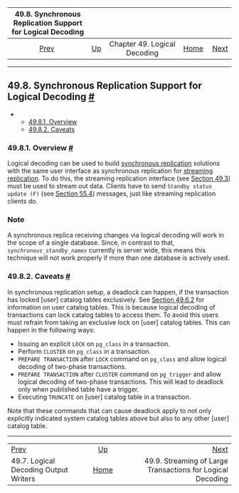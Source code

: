 <!--?xml version="1.0" encoding="UTF-8" standalone="no"?-->

|          49.8. Synchronous Replication Support for Logical Decoding          |                                                           |                              |                                                       |                                                                                                      |
| :--------------------------------------------------------------------------: | :-------------------------------------------------------- | :--------------------------: | ----------------------------------------------------: | ---------------------------------------------------------------------------------------------------: |
| [Prev](logicaldecoding-writer.html "49.7. Logical Decoding Output Writers")  | [Up](logicaldecoding.html "Chapter 49. Logical Decoding") | Chapter 49. Logical Decoding | [Home](index.html "PostgreSQL 17devel Documentation") |  [Next](logicaldecoding-streaming.html "49.9. Streaming of Large Transactions for Logical Decoding") |

***

## 49.8. Synchronous Replication Support for Logical Decoding [#](#LOGICALDECODING-SYNCHRONOUS)

*   *   [49.8.1. Overview](logicaldecoding-synchronous.html#LOGICALDECODING-SYNCHRONOUS-OVERVIEW)
    *   [49.8.2. Caveats](logicaldecoding-synchronous.html#LOGICALDECODING-SYNCHRONOUS-CAVEATS)

### 49.8.1. Overview [#](#LOGICALDECODING-SYNCHRONOUS-OVERVIEW)

Logical decoding can be used to build [synchronous replication](warm-standby.html#SYNCHRONOUS-REPLICATION "27.2.8. Synchronous Replication") solutions with the same user interface as synchronous replication for [streaming replication](warm-standby.html#STREAMING-REPLICATION "27.2.5. Streaming Replication"). To do this, the streaming replication interface (see [Section 49.3](logicaldecoding-walsender.html "49.3. Streaming Replication Protocol Interface")) must be used to stream out data. Clients have to send `Standby status update (F)` (see [Section 55.4](protocol-replication.html "55.4. Streaming Replication Protocol")) messages, just like streaming replication clients do.

### Note

A synchronous replica receiving changes via logical decoding will work in the scope of a single database. Since, in contrast to that, *`synchronous_standby_names`* currently is server wide, this means this technique will not work properly if more than one database is actively used.

### 49.8.2. Caveats [#](#LOGICALDECODING-SYNCHRONOUS-CAVEATS)

In synchronous replication setup, a deadlock can happen, if the transaction has locked \[user] catalog tables exclusively. See [Section 49.6.2](logicaldecoding-output-plugin.html#LOGICALDECODING-CAPABILITIES "49.6.2. Capabilities") for information on user catalog tables. This is because logical decoding of transactions can lock catalog tables to access them. To avoid this users must refrain from taking an exclusive lock on \[user] catalog tables. This can happen in the following ways:

*   Issuing an explicit `LOCK` on `pg_class` in a transaction.
*   Perform `CLUSTER` on `pg_class` in a transaction.
*   `PREPARE TRANSACTION` after `LOCK` command on `pg_class` and allow logical decoding of two-phase transactions.
*   `PREPARE TRANSACTION` after `CLUSTER` command on `pg_trigger` and allow logical decoding of two-phase transactions. This will lead to deadlock only when published table have a trigger.
*   Executing `TRUNCATE` on \[user] catalog table in a transaction.

Note that these commands that can cause deadlock apply to not only explicitly indicated system catalog tables above but also to any other \[user] catalog table.

***

|                                                                              |                                                           |                                                                                                      |
| :--------------------------------------------------------------------------- | :-------------------------------------------------------: | ---------------------------------------------------------------------------------------------------: |
| [Prev](logicaldecoding-writer.html "49.7. Logical Decoding Output Writers")  | [Up](logicaldecoding.html "Chapter 49. Logical Decoding") |  [Next](logicaldecoding-streaming.html "49.9. Streaming of Large Transactions for Logical Decoding") |
| 49.7. Logical Decoding Output Writers                                        |   [Home](index.html "PostgreSQL 17devel Documentation")   |                                           49.9. Streaming of Large Transactions for Logical Decoding |
